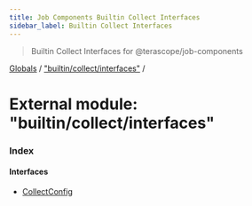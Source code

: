 ```yaml
---
title: Job Components Builtin Collect Interfaces
sidebar_label: Builtin Collect Interfaces
---
```


> Builtin Collect Interfaces for @terascope/job-components

[Globals](../overview.md) / ["builtin/collect/interfaces"](_builtin_collect_interfaces_.md) /

# External module: "builtin/collect/interfaces"

### Index

#### Interfaces

* [CollectConfig](../interfaces/_builtin_collect_interfaces_.collectconfig.md)
